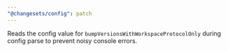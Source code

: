 ```yaml
---
"@changesets/config": patch
---
```


Reads the config value for `bumpVersionsWithWorkspaceProtocolOnly` during config parse to prevent noisy console errors.
